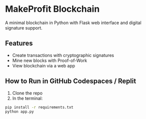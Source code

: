 # MakeProfit Blockchain

A minimal blockchain in Python with Flask web interface and digital signature support.

## Features

- Create transactions with cryptographic signatures
- Mine new blocks with Proof-of-Work
- View blockchain via a web app

## How to Run in GitHub Codespaces / Replit

1. Clone the repo
2. In the terminal:

```bash
pip install -r requirements.txt
python app.py
